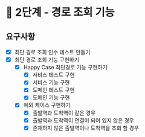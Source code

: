 # 🚀 2단계 - 경로 조회 기능

## 요구사항

- [X] 최단 경로 조회 인수 테스트 만들기
- [X] 최단 경로 조회 기능 구현하기
  - [X] Happy Case 최단경로 기능 구현하기
    - [X] 서비스 테스트 구현
    - [X] 서비스 기능 구현
    - [X] 도메인 테스트 구현
    - [X] 도메인 기능 구현
  - [X] 예외 케이스 구현하기
    - [X] 출발역과 도착역이 같은 경우
    - [X] 출발역과 도착역이 연결이 되어 있지 않은 경우
    - [X] 존재하지 않은 출발역이나 도착역을 조회 할 경우
